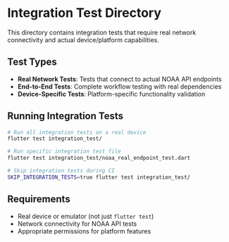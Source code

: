 # Integration Test Directory

This directory contains integration tests that require real network connectivity and actual device/platform capabilities.

## Test Types

- **Real Network Tests**: Tests that connect to actual NOAA API endpoints
- **End-to-End Tests**: Complete workflow testing with real dependencies
- **Device-Specific Tests**: Platform-specific functionality validation

## Running Integration Tests

```bash
# Run all integration tests on a real device
flutter test integration_test/

# Run specific integration test file
flutter test integration_test/noaa_real_endpoint_test.dart

# Skip integration tests during CI
SKIP_INTEGRATION_TESTS=true flutter test integration_test/
```

## Requirements

- Real device or emulator (not just `flutter test`)
- Network connectivity for NOAA API tests
- Appropriate permissions for platform features
